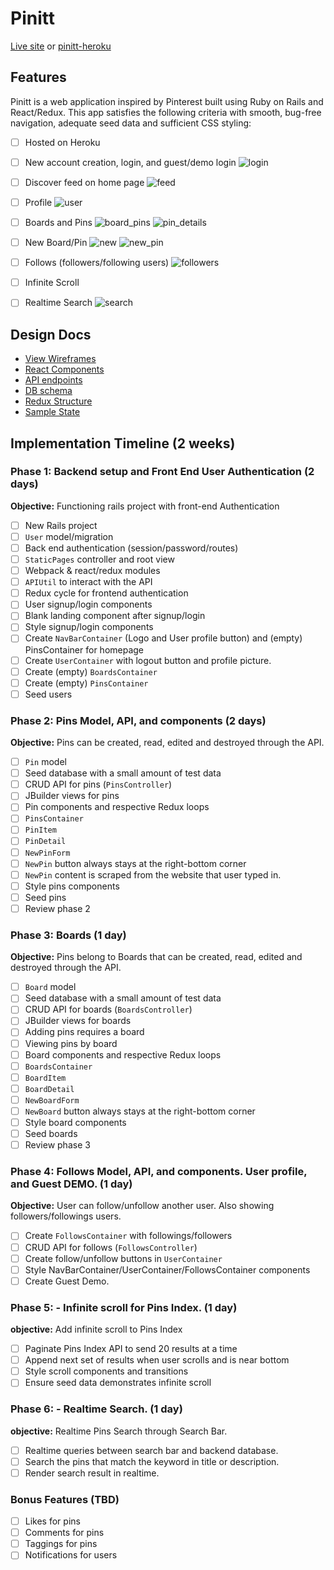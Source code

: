# Pinitt

[Live site][pinitt] or [pinitt-heroku]

[pinitt]: http://www.pinitt.us
[pinitt-heroku]: http://pinitt.herokuapp.com

## Features

Pinitt is a web application inspired by Pinterest built using Ruby on Rails and React/Redux. This app satisfies the following criteria with smooth, bug-free navigation, adequate seed data and sufficient CSS styling:

- [ ] Hosted on Heroku

- [ ] New account creation, login, and guest/demo login
![login]

- [ ] Discover feed on home page
![feed]

- [ ] Profile
![user]

- [ ] Boards and Pins
![board_pins]
![pin_details]

- [ ] New Board/Pin
![new]
![new_pin]

- [ ] Follows (followers/following users)
![followers]

- [ ] Infinite Scroll

- [ ] Realtime Search
![search]

[login]: ./screenshots/login.png
[feed]: ./screenshots/feeds.png
[user]: ./screenshots/user.png
[board_pins]: ./screenshots/board_pins.png
[pin_details]: ./screenshots/pin_details.png
[new]: ./screenshots/new.png
[new_pin]: ./screenshots/new_pin.png
[followers]: ./screenshots/followers.png
[search]: ./screenshots/search.png

## Design Docs
* [View Wireframes][wireframes]
* [React Components][components]
* [API endpoints][api-endpoints]
* [DB schema][schema]
* [Redux Structure][redux-structure]
* [Sample State][sample-state]

[wireframes]: ./docs/wireframes/views.md
[components]: ./docs/component-heirarchy.md
[redux-structure]: ./docs/redux-structure.md
[sample-state]: ./docs/sample-state.md
[api-endpoints]: ./docs/api-endpoints.md
[schema]: ./docs/schema.md

## Implementation Timeline (2 weeks)

### Phase 1: Backend setup and Front End User Authentication (2 days)

**Objective:** Functioning rails project with front-end Authentication

- [ ] New Rails project
- [ ] `User` model/migration
- [ ] Back end authentication (session/password/routes)
- [ ] `StaticPages` controller and root view
- [ ] Webpack & react/redux modules
- [ ] `APIUtil` to interact with the API
- [ ] Redux cycle for frontend authentication
- [ ] User signup/login components
- [ ] Blank landing component after signup/login
- [ ] Style signup/login components
- [ ] Create `NavBarContainer` (Logo and User profile button) and (empty) PinsContainer for homepage
- [ ] Create `UserContainer` with logout button and profile picture.
- [ ] Create (empty) `BoardsContainer`
- [ ] Create (empty) `PinsContainer`
- [ ] Seed users

### Phase 2: Pins Model, API, and components (2 days)

**Objective:** Pins can be created, read, edited and destroyed through
the API.

- [ ] `Pin` model
- [ ] Seed database with a small amount of test data
- [ ] CRUD API for pins (`PinsController`)
- [ ] JBuilder views for pins
- [ ] Pin components and respective Redux loops
- [ ] `PinsContainer`
- [ ] `PinItem`
- [ ] `PinDetail`
- [ ] `NewPinForm`
- [ ] `NewPin` button always stays at the right-bottom corner
- [ ] `NewPin` content is scraped from the website that user typed in.
- [ ] Style pins components
- [ ] Seed pins
- [ ] Review phase 2

### Phase 3: Boards (1 day)

**Objective:** Pins belong to Boards that can be created, read, edited and destroyed through the API.

- [ ] `Board` model
- [ ] Seed database with a small amount of test data
- [ ] CRUD API for boards (`BoardsController`)
- [ ] JBuilder views for boards
- [ ] Adding pins requires a board
- [ ] Viewing pins by board
- [ ] Board components and respective Redux loops
- [ ] `BoardsContainer`
- [ ] `BoardItem`
- [ ] `BoardDetail`
- [ ] `NewBoardForm`
- [ ] `NewBoard` button always stays at the right-bottom corner
- [ ] Style board components
- [ ] Seed boards
- [ ] Review phase 3

### Phase 4: Follows Model, API, and components. User profile, and Guest DEMO. (1 day)

**Objective:** User can follow/unfollow another user. Also showing followers/followings users.

- [ ] Create `FollowsContainer` with followings/followers
- [ ] CRUD API for follows (`FollowsController`)
- [ ] Create follow/unfollow buttons in `UserContainer`
- [ ] Style NavBarContainer/UserContainer/FollowsContainer components
- [ ] Create Guest Demo.

### Phase 5: - Infinite scroll for Pins Index. (1 day)

**objective:** Add infinite scroll to Pins Index

- [ ] Paginate Pins Index API to send 20 results at a time
- [ ] Append next set of results when user scrolls and is near bottom
- [ ] Style scroll components and transitions
- [ ] Ensure seed data demonstrates infinite scroll

### Phase 6: - Realtime Search. (1 day)

**objective:** Realtime Pins Search through Search Bar.

- [ ] Realtime queries between search bar and backend database.
- [ ] Search the pins that match the keyword in title or description.
- [ ] Render search result in realtime.

### Bonus Features (TBD)
- [ ] Likes for pins
- [ ] Comments for pins
- [ ] Taggings for pins
- [ ] Notifications for users
